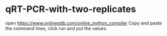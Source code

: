 # qRT-PCR-with-two-replicates
open
https://www.onlinegdb.com/online_python_compiler
Copy and paste the command lines,
click run and put the values.
